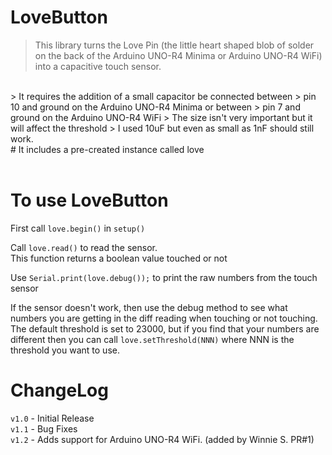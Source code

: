 # LoveButton

> This library turns the Love Pin (the little heart shaped blob of 
> solder on the back of the Arduino UNO-R4 Minima or Arduino UNO-R4 WiFi) into a capacitive 
> touch sensor.
<br>
> It requires the addition of a small capacitor be connected between 
> pin 10 and ground on the Arduino UNO-R4 Minima or between
> pin 7 and ground on the Arduino UNO-R4 WiFi
> The size isn't very important but it will affect the threshold
> I used 10uF but even as small as 1nF should still work.  
<br>
# It includes a pre-created instance called love
<br><br>




# To use LoveButton
 First call `love.begin()` in `setup()`

 Call `love.read()` to read the sensor.  
 This function returns a boolean value touched or not

 Use `Serial.print(love.debug());` to print the raw numbers from the touch sensor

 If the sensor doesn't work, then use the debug method to see what numbers you are 
 getting in the diff reading when touching or not touching.  
 The default threshold is set to 23000, but if you find that your numbers are different
 then you can call `love.setThreshold(NNN)` where NNN is the threshold you want to use.  


# ChangeLog
`v1.0` - Initial Release
<br>
`v1.1` - Bug Fixes
<br>
`v1.2` - Adds support for Arduino UNO-R4 WiFi.  (added by Winnie S. PR#1)
<br>


